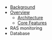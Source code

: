 * [Background](1.1-Background)
* [Overview](1.2-Overview)
    * [Architecture](1.2.1-Architecture)
    * [Core Features](1.2.2-Core-Features)
* RAS monitoring
* Database
